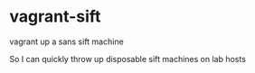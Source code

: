 # vagrant-sift
vagrant up a sans sift machine

So I can quickly throw up disposable sift machines on lab hosts